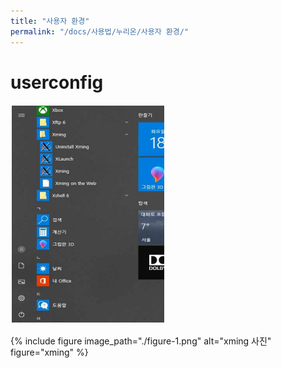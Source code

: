 ```yaml
---
title: "사용자 환경"
permalink: "/docs/사용법/누리온/사용자 환경/"
---
```


# userconfig

![이미지](./figure-1.png)

{% include figure image_path="./figure-1.png" alt="xming 사진" figure="xming" %}
